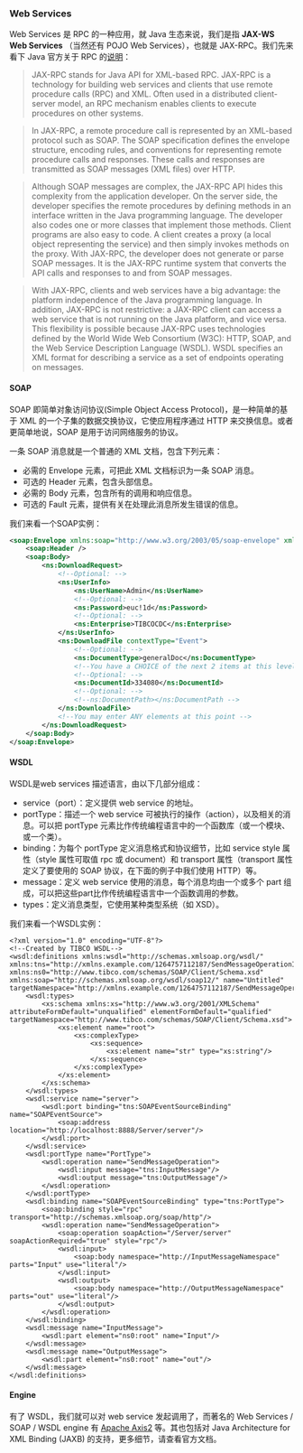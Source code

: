 ### Web Services

Web Services 是 RPC 的一种应用，就 Java 生态来说，我们是指 **JAX-WS Web Services** （当然还有 POJO Web Services），也就是 JAX-RPC。我们先来看下 Java 官方关于 RPC 的[说明](http://docs.oracle.com/javaee/1.4/tutorial/doc/JAXRPC.html)：

> JAX-RPC stands for Java API for XML-based RPC. JAX-RPC is a technology for building web services and clients that use remote procedure calls (RPC) and XML. Often used in a distributed client-server model, an RPC mechanism enables clients to execute procedures on other systems.

> In JAX-RPC, a remote procedure call is represented by an XML-based protocol such as SOAP. The SOAP specification defines the envelope structure, encoding rules, and conventions for representing remote procedure calls and responses. These calls and responses are transmitted as SOAP messages (XML files) over HTTP.

> Although SOAP messages are complex, the JAX-RPC API hides this complexity from the application developer. On the server side, the developer specifies the remote procedures by defining methods in an interface written in the Java programming language. The developer also codes one or more classes that implement those methods. Client programs are also easy to code. A client creates a proxy (a local object representing the service) and then simply invokes methods on the proxy. With JAX-RPC, the developer does not generate or parse SOAP messages. It is the JAX-RPC runtime system that converts the API calls and responses to and from SOAP messages.

> With JAX-RPC, clients and web services have a big advantage: the platform independence of the Java programming language. In addition, JAX-RPC is not restrictive: a JAX-RPC client can access a web service that is not running on the Java platform, and vice versa. This flexibility is possible because JAX-RPC uses technologies defined by the World Wide Web Consortium (W3C): HTTP, SOAP, and the Web Service Description Language (WSDL). WSDL specifies an XML format for describing a service as a set of endpoints operating on messages.

#### SOAP

SOAP 即简单对象访问协议(Simple Object Access Protocol)，是一种简单的基于 XML 的一个子集的数据交换协议，它使应用程序通过 HTTP 来交换信息。或者更简单地说，SOAP 是用于访问网络服务的协议。

一条 SOAP 消息就是一个普通的 XML 文档，包含下列元素：

+ 必需的 Envelope 元素，可把此 XML 文档标识为一条 SOAP 消息。
+ 可选的 Header 元素，包含头部信息。
+ 必需的 Body 元素，包含所有的调用和响应信息。
+ 可选的 Fault 元素，提供有关在处理此消息所发生错误的信息。

我们来看一个SOAP实例：

```XML
<soap:Envelope xmlns:soap="http://www.w3.org/2003/05/soap-envelope" xmlns:ns="http://www.tibco.com/cim/services/contentservice/wsdl/2.0">
    <soap:Header />
    <soap:Body>
        <ns:DownloadRequest>
            <!--Optional: -->
            <ns:UserInfo>
                <ns:UserName>Admin</ns:UserName>
                <!--Optional: -->
                <ns:Password>euc!1d</ns:Password>
                <!--Optional: -->
                <ns:Enterprise>TIBCOCDC</ns:Enterprise>
            </ns:UserInfo>
            <ns:DownloadFile contextType="Event">
                <!--Optional: -->
                <ns:DocumentType>generalDoc</ns:DocumentType>
                <!--You have a CHOICE of the next 2 items at this level -->
                <!--Optional: -->
                <ns:DocumentId>334080</ns:DocumentId>
                <!--Optional: -->
                <!--ns:DocumentPath></ns:DocumentPath -->
            </ns:DownloadFile>
            <!--You may enter ANY elements at this point -->
        </ns:DownloadRequest>
    </soap:Body>
</soap:Envelope>
```

#### WSDL

WSDL是web services 描述语言，由以下几部分组成：

+ service（port）：定义提供 web service 的地址。
+ portType：描述一个 web service 可被执行的操作（action），以及相关的消息。可以把 portType 元素比作传统编程语言中的一个函数库（或一个模块、或一个类）。
+ binding：为每个 portType 定义消息格式和协议细节，比如 service style 属性（style 属性可取值 rpc 或 document）和 transport 属性（transport 属性定义了要使用的 SOAP 协议，在下面的例子中我们使用 HTTP）等。
+ message：定义 web service 使用的消息，每个消息均由一个或多个 part 组成，可以把这些part比作传统编程语言中一个函数调用的参数。
+ types：定义消息类型，它使用某种类型系统（如 XSD）。

我们来看一个WSDL实例：

```WSDL
<?xml version="1.0" encoding="UTF-8"?>
<!--Created by TIBCO WSDL-->
<wsdl:definitions xmlns:wsdl="http://schemas.xmlsoap.org/wsdl/" xmlns:tns="http://xmlns.example.com/1264757112187/SendMessageOperationImpl/Server" xmlns:ns0="http://www.tibco.com/schemas/SOAP/Client/Schema.xsd" xmlns:soap="http://schemas.xmlsoap.org/wsdl/soap12/" name="Untitled" targetNamespace="http://xmlns.example.com/1264757112187/SendMessageOperationImpl/Server">
    <wsdl:types>
        <xs:schema xmlns:xs="http://www.w3.org/2001/XMLSchema" attributeFormDefault="unqualified" elementFormDefault="qualified" targetNamespace="http://www.tibco.com/schemas/SOAP/Client/Schema.xsd">
            <xs:element name="root">
                <xs:complexType>
                    <xs:sequence>
                        <xs:element name="str" type="xs:string"/>
                    </xs:sequence>
                </xs:complexType>
            </xs:element>
        </xs:schema>
    </wsdl:types>
    <wsdl:service name="server">
        <wsdl:port binding="tns:SOAPEventSourceBinding" name="SOAPEventSource">
            <soap:address location="http://localhost:8888/Server/server"/>
        </wsdl:port>
    </wsdl:service>
    <wsdl:portType name="PortType">
        <wsdl:operation name="SendMessageOperation">
            <wsdl:input message="tns:InputMessage"/>
            <wsdl:output message="tns:OutputMessage"/>
        </wsdl:operation>
    </wsdl:portType>
    <wsdl:binding name="SOAPEventSourceBinding" type="tns:PortType">
        <soap:binding style="rpc" transport="http://schemas.xmlsoap.org/soap/http"/>
        <wsdl:operation name="SendMessageOperation">
            <soap:operation soapAction="/Server/server" soapActionRequired="true" style="rpc"/>
            <wsdl:input>
                <soap:body namespace="http://InputMessageNamespace" parts="Input" use="literal"/>
            </wsdl:input>
            <wsdl:output>
                <soap:body namespace="http://OutputMessageNamespace" parts="out" use="literal"/>
            </wsdl:output>
        </wsdl:operation>
    </wsdl:binding>
    <wsdl:message name="InputMessage">
        <wsdl:part element="ns0:root" name="Input"/>
    </wsdl:message>
    <wsdl:message name="OutputMessage">
        <wsdl:part element="ns0:root" name="out"/>
    </wsdl:message>
</wsdl:definitions>
```

#### Engine

有了 WSDL，我们就可以对 web service 发起调用了，而著名的 Web Services / SOAP / WSDL engine 有 [Apache Axis2](https://axis.apache.org/axis2/java/core/index.html) 等。其也包括对 Java Architecture for XML Binding (JAXB) 的支持，更多细节，请查看官方文档。
